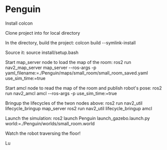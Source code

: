 # Penguin
Install colcon

Clone project into for local directory

In the directory, build the project:
colcon build --symlink-install

Source it:
source install/setup.bash

Start map_server node to load the map of the room:
ros2 run nav2_map_server map_server --ros-args -p yaml_filename:=./Penguin/maps/small_room/small_room_saved.yaml use_sim_time:=true

Start amcl node to read the map of the room and publish robot's pose:
ros2 run nav2_amcl amcl --ros-args -p use_sim_time:=true

Bringup the lifecycles of the twon nodes above:
ros2 run nav2_util lifecycle_bringup map_server
ros2 run nav2_util lifecycle_bringup amcl

Launch the simulation:
ros2 launch Penguin launch_gazebo.launch.py world:=./Penguin/worlds/small_room.world

Watch the robot traversing the floor!

Lu
